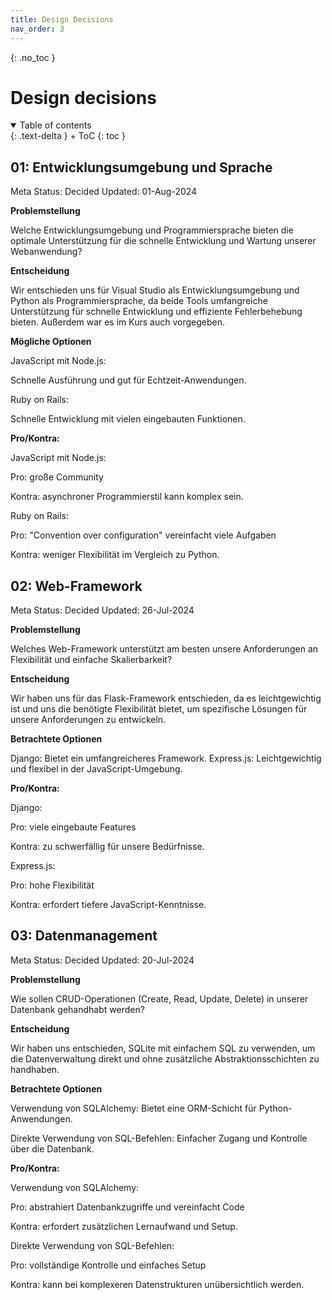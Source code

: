 ```yaml
---
title: Design Decisions
nav_order: 3
---
```




{: .no_toc }
# Design decisions

<details open markdown="block">
{: .text-delta }
<summary>Table of contents</summary>
+ ToC
{: toc }
</details>


## 01: Entwicklungsumgebung und Sprache
Meta
Status: Decided
Updated: 01-Aug-2024

**Problemstellung**

Welche Entwicklungsumgebung und Programmiersprache bieten die optimale Unterstützung für die schnelle Entwicklung und Wartung unserer Webanwendung?

**Entscheidung**

Wir entschieden uns für Visual Studio als Entwicklungsumgebung und Python als Programmiersprache, da beide Tools umfangreiche Unterstützung für schnelle Entwicklung und effiziente Fehlerbehebung bieten. Außerdem war es im Kurs auch vorgegeben.

**Mögliche Optionen**

JavaScript mit Node.js: 

Schnelle Ausführung und gut für Echtzeit-Anwendungen.

Ruby on Rails: 

Schnelle Entwicklung mit vielen eingebauten Funktionen.

**Pro/Kontra:**

JavaScript mit Node.js: 

Pro: große Community

Kontra: asynchroner Programmierstil kann komplex sein.

Ruby on Rails:

Pro: "Convention over configuration" vereinfacht viele Aufgaben

Kontra: weniger Flexibilität im Vergleich zu Python.


## 02: Web-Framework

Meta
Status: Decided
Updated: 26-Jul-2024

**Problemstellung**

Welches Web-Framework unterstützt am besten unsere Anforderungen an Flexibilität und einfache Skalierbarkeit?

**Entscheidung**

Wir haben uns für das Flask-Framework entschieden, da es leichtgewichtig ist und uns die benötigte Flexibilität bietet, um spezifische Lösungen für unsere Anforderungen zu entwickeln.

**Betrachtete Optionen**

Django: Bietet ein umfangreicheres Framework.
Express.js: Leichtgewichtig und flexibel in der JavaScript-Umgebung.

**Pro/Kontra:**

Django: 

Pro: viele eingebaute Features

Kontra: zu schwerfällig für unsere Bedürfnisse.

Express.js: 

Pro: hohe Flexibilität

Kontra: erfordert tiefere JavaScript-Kenntnisse.


## 03: Datenmanagement
Meta
Status: Decided
Updated: 20-Jul-2024

**Problemstellung**

Wie sollen CRUD-Operationen (Create, Read, Update, Delete) in unserer Datenbank gehandhabt werden?

**Entscheidung**

Wir haben uns entschieden, SQLite mit einfachem SQL zu verwenden, um die Datenverwaltung direkt und ohne zusätzliche Abstraktionsschichten zu handhaben.

**Betrachtete Optionen**

Verwendung von SQLAlchemy: 
Bietet eine ORM-Schicht für Python-Anwendungen.

Direkte Verwendung von SQL-Befehlen: 
Einfacher Zugang und Kontrolle über die Datenbank.

**Pro/Kontra:**

Verwendung von SQLAlchemy: 

Pro: abstrahiert Datenbankzugriffe und vereinfacht Code

Kontra: erfordert zusätzlichen Lernaufwand und Setup.

Direkte Verwendung von SQL-Befehlen: 

Pro: vollständige Kontrolle und einfaches Setup

Kontra: kann bei komplexeren Datenstrukturen unübersichtlich werden.

